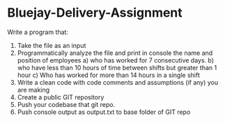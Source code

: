 # Bluejay-Delivery-Assignment

Write a program that:
1. Take the file as an input
2. Programmatically analyze the file and print in console the name and position of employees 
      a) who has worked for 7 consecutive days.
      b) who have less than 10 hours of time between shifts but greater than 1 hour
      c) Who has worked for more than 14 hours in a single shift
3. Write a clean code with code comments and assumptions (if any) you are making
4. Create a public GIT repository
5. Push your codebase that git repo.
6. Push console output as output.txt to base folder of GIT repo 
